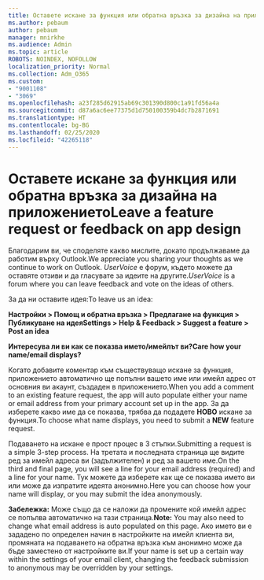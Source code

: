 ```yaml
---
title: Оставете искане за функция или обратна връзка за дизайна на приложението
ms.author: pebaum
author: pebaum
manager: mnirkhe
ms.audience: Admin
ms.topic: article
ROBOTS: NOINDEX, NOFOLLOW
localization_priority: Normal
ms.collection: Adm_O365
ms.custom:
- "9001108"
- "3069"
ms.openlocfilehash: a23f285d62915ab69c301390d800c1a91fd56a4a
ms.sourcegitcommit: d87a6ac6ee77375d1d750100359b4dc7b2871691
ms.translationtype: HT
ms.contentlocale: bg-BG
ms.lasthandoff: 02/25/2020
ms.locfileid: "42265118"
---
```

# <a name="leave-a-feature-request-or-feedback-on-app-design"></a><span data-ttu-id="6eef1-102">Оставете искане за функция или обратна връзка за дизайна на приложението</span><span class="sxs-lookup"><span data-stu-id="6eef1-102">Leave a feature request or feedback on app design</span></span>

<span data-ttu-id="6eef1-103">Благодарим ви, че споделяте какво мислите, докато продължаваме да работим върху Outlook.</span><span class="sxs-lookup"><span data-stu-id="6eef1-103">We appreciate you sharing your thoughts as we continue to work on Outlook.</span></span> <span data-ttu-id="6eef1-104">*UserVoice* е форум, където можете да оставяте отзиви и да гласувате за идеите на другите.</span><span class="sxs-lookup"><span data-stu-id="6eef1-104">*UserVoice* is a forum where you can leave feedback and vote on the ideas of others.</span></span>  

<span data-ttu-id="6eef1-105">За да ни оставите идея:</span><span class="sxs-lookup"><span data-stu-id="6eef1-105">To leave us an idea:</span></span> 

<span data-ttu-id="6eef1-106">**Настройки > Помощ и обратна връзка > Предлагане на функция > Публикуване на идея**</span><span class="sxs-lookup"><span data-stu-id="6eef1-106">**Settings > Help & Feedback > Suggest a feature > Post an idea**</span></span> 

<span data-ttu-id="6eef1-107">**Интересува ли ви как се показва името/имейлът ви?**</span><span class="sxs-lookup"><span data-stu-id="6eef1-107">**Care how your name/email displays?**</span></span>

<span data-ttu-id="6eef1-108">Когато добавите коментар към съществуващо искане за функция, приложението автоматично ще попълни вашето име или имейл адрес от основния ви акаунт, създаден в приложението.</span><span class="sxs-lookup"><span data-stu-id="6eef1-108">When you add a comment to an existing feature request, the app will auto populate either your name or email address from your primary account set up in the app.</span></span> <span data-ttu-id="6eef1-109">За да изберете какво име да се показва, трябва да подадете **НОВО** искане за функция.</span><span class="sxs-lookup"><span data-stu-id="6eef1-109">To choose what name displays, you need to submit a **NEW** feature request.</span></span> 

<span data-ttu-id="6eef1-110">Подаването на искане е прост процес в 3 стъпки.</span><span class="sxs-lookup"><span data-stu-id="6eef1-110">Submitting a request is a simple 3-step process.</span></span> <span data-ttu-id="6eef1-111">На третата и последната страница ще видите ред за имейл адреса ви (задължителен) и ред за вашето име.</span><span class="sxs-lookup"><span data-stu-id="6eef1-111">On the third and final page, you will see a line for your email address (required) and a line for your name.</span></span> <span data-ttu-id="6eef1-112">Тук можете да изберете как ще се показва името ви или може да изпратите идеята анонимно.</span><span class="sxs-lookup"><span data-stu-id="6eef1-112">Here you can choose how your name will display, or you may submit the idea anonymously.</span></span> 

<span data-ttu-id="6eef1-113">**Забележка:** Може също да се наложи да промените кой имейл адрес се попълва автоматично на тази страница.</span><span class="sxs-lookup"><span data-stu-id="6eef1-113">**Note:** You may also need to change what email address is auto populated on this page.</span></span> <span data-ttu-id="6eef1-114">Ако името ви е зададено по определен начин в настройките на имейл клиента ви, промяната на подаването на обратна връзка към анонимно може да бъде заместено от настройките ви.</span><span class="sxs-lookup"><span data-stu-id="6eef1-114">If your name is set up a certain way within the settings of your email client, changing the feedback submission to anonymous may be overridden by your settings.</span></span> 

